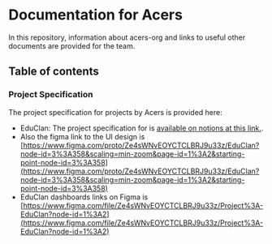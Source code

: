 # Documentation for Acers
In this repository, information about acers-org and links to useful other documents are provided for the team.
## Table of contents


### Project Specification
The project specification for projects by Acers is provided here:

- EduClan: The project specification for is [available on notions at this link.](https://damilola-davids.notion.site/Simple-PRD-6e19d5fe38104fa3b8ab4a11ac0f26de). 
- Also the figma link to the UI design is [https://www.figma.com/proto/Ze4sWNvEOYCTCLBRJ9u33z/EduClan?node-id=3%3A358&scaling=min-zoom&page-id=1%3A2&starting-point-node-id=3%3A358](https://www.figma.com/proto/Ze4sWNvEOYCTCLBRJ9u33z/EduClan?node-id=3%3A358&scaling=min-zoom&page-id=1%3A2&starting-point-node-id=3%3A358)
- EduClan dashboards links on Figma is [https://www.figma.com/file/Ze4sWNvEOYCTCLBRJ9u33z/Project%3A-EduClan?node-id=1%3A2](https://www.figma.com/file/Ze4sWNvEOYCTCLBRJ9u33z/Project%3A-EduClan?node-id=1%3A2)
